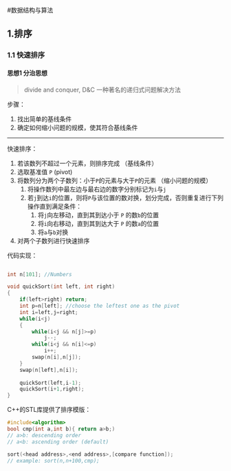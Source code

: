 #数据结构与算法

## 1.排序

### 1.1 快速排序

#### 思想1 分治思想

> divide and conquer, D&C
> 一种著名的递归式问题解决方法

步骤：  
1. 找出简单的基线条件
2. 确定如何缩小问题的规模，使其符合基线条件

---

快速排序：  
1. 若该数列不超过一个元素，则排序完成 （基线条件）
2. 选取基准值 `P` (pivot)
3. 将数列分为两个子数列：小于`P`的元素与大于`P`的元素 （缩小问题的规模）
	1. 将操作数列中最左边与最右边的数字分别标记为`i`与`j`
	2. 若`j`到达`i`的位置，则将`P`与该位置的数对换，划分完成，否则重复进行下列操作直到满足条件：
		1. 将`j`向左移动，直到其到达小于 `P` 的数`b`的位置
		2. 将`i`向右移动，直到其到达大于 `P` 的数`a`的位置
		3. 将`a`与`b`对换
4. 对两个子数列进行快速排序


代码实现：
```cpp

int n[101]; //Numbers

void quickSort(int left, int right)
{
	if(left>right) return;
	int p=n[left]; //choose the leftest one as the pivot
	int i=left,j=right;
	while(i<j)
	{
		while(i<j && n[j]>=p)
			j--;
		while(i<j && n[i]<=p)
			i++;
		swap(n[i],n[j]);
	}
	swap(n[left],n[i]);
	
	quickSort(left,i-1);
	quickSort(i+1,right);
}

```

C++的STL库提供了排序模版：
 
```cpp
#include<algorithm>
bool cmp(int a,int b){ return a>b;)
// a>b: descending order
// a<b: ascending order (default)

sort(<head address>,<end address>,[compare function]);
// example: sort(n,n+100,cmp);
```














